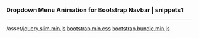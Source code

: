 ### Dropdown Menu Animation for Bootstrap Navbar | snippets1
---



/asset/[jquery.slim.min.js](https://cdnjs.cloudflare.com/ajax/libs/jquery/3.4.1/jquery.slim.min.js)
       [bootstrap.min.css](https://stackpath.bootstrapcdn.com/bootstrap/4.3.1/css/bootstrap.min.css)
       [bootstrap.bundle.min.js](https://stackpath.bootstrapcdn.com/bootstrap/4.3.1/js/bootstrap.bundle.min.js)
       



```
```

```
```

